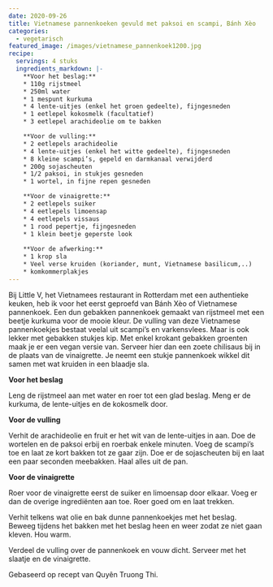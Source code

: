 ```yaml
---
date: 2020-09-26
title: Vietnamese pannenkoeken gevuld met paksoi en scampi, Bánh Xèo
categories:
  - vegetarisch
featured_image: /images/vietnamese_pannenkoek1200.jpg
recipe:
  servings: 4 stuks
  ingredients_markdown: |-
    **Voor het beslag:**
    * 110g rijstmeel
    * 250ml water
    * 1 mespunt kurkuma
    * 4 lente-uitjes (enkel het groen gedeelte), fijngesneden
    * 1 eetlepel kokosmelk (facultatief)
    * 3 eetlepel arachideolie om te bakken

    **Voor de vulling:**
    * 2 eetlepels arachideolie
    * 4 lente-uitjes (enkel het witte gedeelte), fijngesneden 
    * 8 kleine scampi’s, gepeld en darmkanaal verwijderd
    * 200g sojascheuten
    * 1/2 paksoi, in stukjes gesneden
    * 1 wortel, in fijne repen gesneden

    **Voor de vinaigrette:**
    * 2 eetlepels suiker
    * 4 eetlepels limoensap
    * 4 eetlepels vissaus
    * 1 rood pepertje, fijngesneden
    * 1 klein beetje geperste look
    
    **Voor de afwerking:**
    * 1 krop sla
    * Veel verse kruiden (koriander, munt, Vietnamese basilicum,..)    * komkommerplakjes
---
```

Bij Little V, het Vietnamees restaurant in Rotterdam met een authentieke keuken, heb ik voor het eerst geproefd van Bánh Xèo of Vietnamese pannenkoek.
Een dun gebakken pannenkoek gemaakt van rijstmeel met een beetje kurkuma voor de mooie kleur.
De vulling van deze Vietnamese pannenkoekjes bestaat veelal uit scampi’s en varkensvlees.
Maar is ook lekker met gebakken stukjes kip.
Met enkel krokant gebakken groenten maak je er een vegan versie van. Serveer hier dan een zoete chilisaus bij in de plaats van de vinaigrette.
Je neemt een stukje pannenkoek wikkel dit samen met wat kruiden in een blaadje sla.

<!--more-->

**Voor het beslag**

Leng de rijstmeel aan met water en roer tot een glad beslag.
Meng er de kurkuma, de lente-uitjes en de kokosmelk door.

**Voor de vulling**

Verhit de arachideolie en fruit er het wit van de lente-uitjes in aan.
Doe de wortelen en de paksoi erbij en roerbak enkele minuten.
Voeg de scampi’s toe en laat ze kort bakken tot ze gaar zijn.
Doe er de sojascheuten bij en laat een paar seconden meebakken.
Haal alles uit de pan.

**Voor de vinaigrette**

Roer voor de vinaigrette eerst de suiker en limoensap door elkaar.
Voeg er dan de overige ingrediënten aan toe.
Roer goed om en laat trekken.

Verhit telkens wat olie en bak dunne pannenkoekjes met het beslag.
Beweeg tijdens het bakken met het beslag heen en weer zodat ze niet gaan kleven.
Hou warm.

Verdeel de vulling over de pannenkoek en vouw dicht.
Serveer met het slaatje en de vinaigrette.


Gebaseerd op recept van Quyên Truong Thi.

